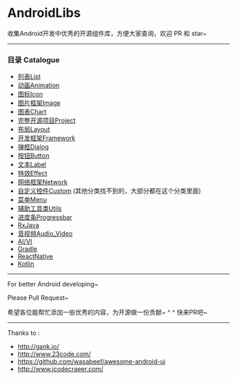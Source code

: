 # AndroidLibs

收集Android开发中优秀的开源组件库，方便大家查询，欢迎 PR 和 star~

---

### 目录 Catalogue


- [列表List](https://github.com/XXApple/AndroidLibs/tree/master/%E5%88%97%E8%A1%A8List) 
- [动画Animation](https://github.com/XXApple/AndroidLibs/tree/master/%E5%8A%A8%E7%94%BBAnimation)
- [图标Icon](https://github.com/XXApple/AndroidLibs/tree/master/%E5%9B%BE%E6%A0%87Icon)
- [图片框架Image](https://github.com/XXApple/AndroidLibs/tree/master/%E5%9B%BE%E7%89%87%E6%A1%86%E6%9E%B6Image)
- [图表Chart](https://github.com/XXApple/AndroidLibs/tree/master/%E5%9B%BE%E8%A1%A8Chart)
- [完整开源项目Project](https://github.com/XXApple/AndroidLibs/tree/master/%E5%AE%8C%E6%95%B4%E5%BC%80%E6%BA%90%E9%A1%B9%E7%9B%AEProject)
- [布局Layout](https://github.com/XXApple/AndroidLibs/tree/master/%E5%B8%83%E5%B1%80Layout)
- [开发框架Framework](https://github.com/XXApple/AndroidLibs/tree/master/%E5%BC%80%E5%8F%91%E6%A1%86%E6%9E%B6Framework)
- [弹框Dialog](https://github.com/XXApple/AndroidLibs/tree/master/%E5%BC%B9%E6%A1%86Dialog)
- [按钮Button](https://github.com/XXApple/AndroidLibs/tree/master/%E6%8C%89%E9%92%AEButton)
- [文本Label](https://github.com/XXApple/AndroidLibs/tree/master/%E6%96%87%E6%9C%ACLabel)
- [特效Effect](https://github.com/XXApple/AndroidLibs/tree/master/%E7%89%B9%E6%95%88Effect)
- [网络框架Network](https://github.com/XXApple/AndroidLibs/tree/master/%E7%BD%91%E7%BB%9C%E6%A1%86%E6%9E%B6Network)
- [自定义控件Custom](https://github.com/XXApple/AndroidLibs/tree/master/%E8%87%AA%E5%AE%9A%E4%B9%89%E6%8E%A7%E4%BB%B6Custom) (其他分类找不到的，大部分都在这个分类里面)
- [菜单Menu](https://github.com/XXApple/AndroidLibs/tree/master/%E8%8F%9C%E5%8D%95Menu)
- [辅助工具类Utils](https://github.com/XXApple/AndroidLibs/tree/master/%E8%BE%85%E5%8A%A9%E5%B7%A5%E5%85%B7%E7%B1%BBUtils)
- [进度条Progressbar](https://github.com/XXApple/AndroidLibs/tree/master/%E8%BF%9B%E5%BA%A6%E6%9D%A1Progressbar)
- [RxJava](https://github.com/XXApple/AndroidLibs/tree/master/RxJava)
- [音视频Audio_Video](https://github.com/XXApple/AndroidLibs/tree/master/%E9%9F%B3%E8%A7%86%E9%A2%91Audio_Video)
- [AI/VI](https://github.com/XXApple/AndroidLibs/tree/master/AI_VI)
- [Gradle](https://github.com/XXApple/AndroidLibs/tree/master/Gradle)
- [ReactNative](https://github.com/XXApple/AndroidLibs/tree/master/React_Native)
- [Kotlin](https://github.com/XXApple/AndroidLibs/tree/master/Kotlin)




---

For better Android developing~

Please Pull Request~

希望各位能帮忙添加一些优秀的内容，为开源做一份贡献~ ^ ^ 
快来PR吧~


---


Thanks to :

- http://gank.io/
- http://www.23code.com/
- https://github.com/wasabeef/awesome-android-ui
- http://www.jcodecraeer.com/

